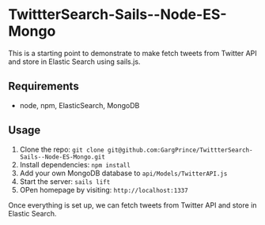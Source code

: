 # TwittterSearch-Sails--Node-ES-Mongo


This is a starting point to demonstrate to make fetch tweets from Twitter API and store in Elastic Search using sails.js.

## Requirements

- node, npm, ElasticSearch, MongoDB

## Usage

1. Clone the repo: `git clone git@github.com:GargPrince/TwittterSearch-Sails--Node-ES-Mongo.git`
2. Install dependencies: `npm install`
4. Add your own MongoDB database to `api/Models/TwitterAPI.js`
5. Start the server: `sails lift`
6. OPen homepage by visiting: `http://localhost:1337`

Once everything is set up, we can fetch tweets from Twitter API and store in Elastic Search.

